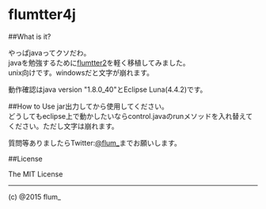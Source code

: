 flumtter4j
===========

##What is it?

やっぱjavaってクソだわ。  
javaを勉強するために[flumtter2](http://github.com/flum1025/flumtter2)を軽く移植してみました。  
unix向けです。windowsだと文字が崩れます。  


動作確認はjava version "1.8.0_40"とEclipse Luna(4.4.2)です。

##How to Use
jar出力してから使用してください。  
どうしてもeclipse上で動かしたいならcontrol.javaのrunメソッドを入れ替えてください。ただし文字は崩れます。  
  

質問等ありましたらTwitter:[@flum_](https://twitter.com/flum_)までお願いします。

##License

The MIT License

-------
(c) @2015 flum_